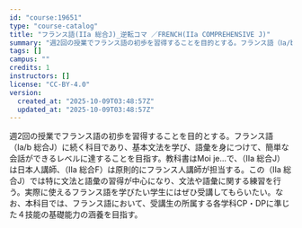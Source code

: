 ```yaml
---
id: "course:19651"
type: "course-catalog"
title: "フランス語(IIa 総合J)_逆転コマ ／FRENCH(IIa COMPREHENSIVE J)"
summary: "週2回の授業でフランス語の初歩を習得することを目的とする。フランス語（Ⅰa/b 総合J）に続く科目であり、基本文法を学び、語彙を身につけて、簡単な会話ができるレベルに達することを目指す。教科書はMoi je...で、（Ⅱa 総合J）は日本人…"
tags: []
campus: ""
credits: 1
instructors: []
license: "CC-BY-4.0"
version:
  created_at: "2025-10-09T03:48:57Z"
  updated_at: "2025-10-09T03:48:57Z"
---
```

週2回の授業でフランス語の初歩を習得することを目的とする。フランス語（Ⅰa/b 総合J）に続く科目であり、基本文法を学び、語彙を身につけて、簡単な会話ができるレベルに達することを目指す。教科書はMoi je...で、（Ⅱa 総合J）は日本人講師、（Ⅱa 総合F）は原則的にフランス人講師が担当する。この（Ⅱa 総合J）では特に文法と語彙の習得が中心になり、文法や語彙に関する練習を行う。実際に使えるフランス語を学びたい学生にはぜひ受講してもらいたい。なお、本科目では、フランス語において、受講生の所属する各学科CP・DPに準じた４技能の基礎能力の涵養を目指す。
